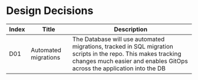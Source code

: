 Design Decisions 
================

| Index | Title                | Description                                                                                                                                                                             |
| ----- | -------------------- | --------------------------------------------------------------------------------------------------------------------------------------------------------------------------------------- |
| D01   | Automated migrations | The Database will use automated migrations, tracked in SQL migration scripts in the repo. This makes tracking changes much easier and enables GitOps across the application into the DB |